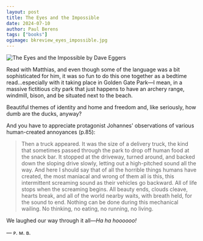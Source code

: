 ```yaml
---
layout: post
title: The Eyes and the Impossible
date: 2024-07-10
author: Paul Berens
tags: ["books"]
ogimage: bkreview_eyes_impossible.jpg
---
```

![The Eyes and the Impossible by Dave Eggers](/assets/og/bkreview_eyes_impossible.jpg)

Read with Matthias, and even though some of the language was a bit sophisticated for him, it was so fun to do this one together as a bedtime read...especially with it taking place in Golden Gate Park—I mean, in a massive fictitious city park that just happens to have an archery range, windmill, bison, and be situated next to the beach.

Beautiful themes of identity and home and freedom and, like seriously, how dumb are the ducks, anyway?

And you have to appreciate protagonist Johannes' observations of various human-created annoyances (p.85):

> Then a truck appeared. It was the size of a delivery truck, the kind that sometimes passed through the park to drop off human food at the snack bar. It stopped at the driveway, turned around, and backed down the sloping drive slowly, letting out a high-pitched sound all the way. And here I should say that of all the horrible things humans have created, the most maniacal and wrong of them all is this, this intermittent screaming sound as their vehicles go backward. All of life stops when the screaming begins. All beauty ends, clouds cleave, hearts break, and all of the world nearby waits, with breath held, for the sound to end. Nothing can be done during this mechanical wailing. No thinking, no eating, no running, no living.

We laughed our way through it all—*Ha ha hoooooo!*

— ᴘ. ᴍ. ʙ.